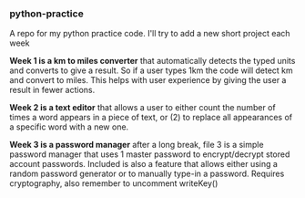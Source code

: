 ### python-practice

A repo for my python practice code. I'll try to add a new short project each week

**Week 1 is a km to miles converter** that automatically detects the typed units and converts to give a result. So if a user types 1km the code will detect km and convert to miles. This helps with user experience by giving the user a result in fewer actions.

**Week 2 is a text editor** that allows a user to either count the number of times a word appears in a piece of text, or (2) to replace all appearances of a specific word with a new one.

**Week 3 is a password manager** after a long break, file 3 is a simple password manager that uses 1 master password to encrypt/decrypt stored account passwords. Included is also a feature that allows either using a random password generator or to manually type-in a password. Requires cryptography, also remember to uncomment writeKey()
